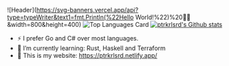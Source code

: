 ![Header](https://svg-banners.vercel.app/api?type=typeWriter&text1=fmt.Println(%22Hello World!%22)%20👨‍💻&width=800&height=400)
![Top Languages Card](https://github-readme-stats.vercel.app/api/top-langs/?username=ptrkrlsrd&layout=compact&show_icons=true&hide=nix&exclude_repo=zmuck)
[![ptrkrlsrd's Github stats](https://github-readme-stats.vercel.app/api?username=ptrkrlsrd)](https://github.com/ptrkrlsrd/github-readme-stats)

<!--- 🔭 I’m currently working on ...
- 🌱 I’m currently learning ...
- 👯 I’m looking to collaborate on ...
- 🤔 I’m looking for help with ...
- 💬 Ask me about ...
- 📫 How to reach me: ...
- 😄 Pronouns: ...
⚡ Fun fact: ...
-->

- ⚡ I prefer Go and C# over most languages.
- 🌱 I’m currently learning: Rust, Haskell and Terraform
- 💬 This is my website: https://ptrkrlsrd.netlify.app/

